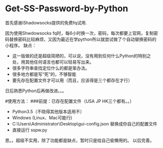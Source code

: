 # Get-SS-Password-by-Python
首先感谢iShadowsocks提供的免费fq试用.

因为使用Shwdowsocks fq时，每6小时换一次，密码，每次都要上官网，复制密码替换密码比较麻烦，又因为最近在学python所以就尝试做了个自动替换密码的小程序。
缺点：
- 这一版做的还是超级简陋的，可以说，没有用到任何什么Python的特别之处，用其他任何语言也都可以轻易写出来。
- 很多字符串查找定位什么的都是笨办法。
- 很多地方都是写“死”的，不够智能
- 要先存在配置文件才可以用（而且，应该得是三个都存在才行）


日后熟悉Python后再做改进。。。

#使用方法：
###前提：已存在配置文件（USA JP HK三个都有。。）
- Python3.5（不晓得其他版本适用不）
- Windows (Linux、Mac可能行)
- C:\\Users\\Administrator\\Desktop\\gui-config.json 替换成你自己的配置文件
- 直接运行 sspw.py

恩。。超级不实用，除了功能都是缺点，暂时只是给自己偷懒用的。
以后完善。

